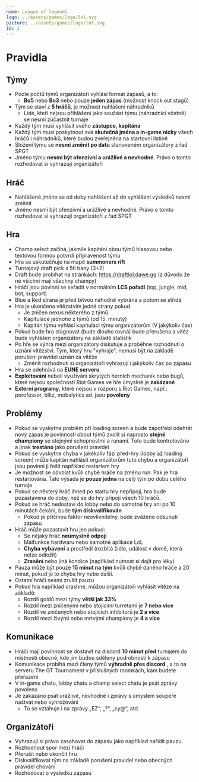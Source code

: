 ```yaml
---
name: League of legends
logo: ../assets/games/logo/lol.svg
picture: ../assets/games/logo/lol.svg
id: 2
---
```


# Pravidla

## Týmy
- Podle počtů týmů organizátoři vyhlásí formát zápasů, a to:
	- **Bo5** nebo **Bo3** nebo pouze **jeden zápas** (možnost knock out stagů)
- Tým se staví z **5 hráčů**, je možnost nahlášení náhradníků
	- Lidé, kteří nejsou přihlášeni jako součást týmu (náhradníci včetně) se nesmí zúčastnit turnaje
- Každý tým musí vyhlásit svého **zástupce, kapitána**
- Každý tým musí poskytnout svá **skutečná jména a in-game nicky** všech hráčů i náhradníků, které budou zveřejněna na startovní listině
- Složení týmu se **nesmí změnit po datu** stanoveném organizátory z řad SPGT
- Jméno týmu **nesmí být ofenzivní a urážlivé a nevhodné**. Právo o tomto rozhodovat si vyhrazují organizátoři

## Hráč
- Nahlášené jméno se od doby nahlášení až do vyhlášení výsledků nesmí změnit
- Jméno nesmí být ofenzivní a urážlivé a nevhodné. Právo o tomto rozhodovat si vyhrazují organizátoři z řad SPGT

## Hra
- Champ select začíná, jakmile kapitáni obou týmů hlasovou nebo textovou formou potvrdí připravenost týmu
- Hra se uskutečňuje na mapě **summoners rift**
- Turnajový draft pick s 5ti bany (3+2)
- Draft bude probíhat na stránkách: https://draftlol.dawe.gg (z důvodu že né všichni mají všechny champy)
- Hráči jsou povinni se seřadit v normálním **LCS pořadí** (top, jungle, mid, bot, support)
- Blue a Red strana je před bitvou náhodně vybrána a potom se střídá
- Hra je ukončena vítězstvím jedné strany pokud
	- Je zničen nexus některého z týmů
	- Kapitulace jednoho z týmů (od 15. minuty)
	- Kapitán týmu vyhlásí kapitulaci týmu organizátorům (V jakýkoliv čas)
- Pokud bude hra stagnovat (bude dlouho rovná) bude přerušena a vítěz bude vyhlášen organizátory na základě statistik
- Po hře se výhra mezi organizátory diskutuje a proběhne rozhodnutí o uznání vítězství. Tým, který hru "vyhraje", nemusí být na základě porušení pravidel uznán za vítěze
	- Změnit rozhodnutí si organizátoři vyhrazují i jakýkoliv čas po zápasu
- Hra se odehrává na **EUNE serveru**
- **Exploitování** neboli využívání skrytých herních mechanik nebo bugů, které nejsou společností Riot Games ve hře úmyslně je **zakázané**
- **Externí programy**, které nejsou v rozporu s Riot Games, např.: porofessor, blitz, mobalytics ad. jsou **povoleny**

## Problémy
- Pokud se vyskytne problém při loading screen a bude zapotřebí odehrát nový zápas je povinností obout týmů zvolit si naprosto **stejné championy** se stejnými schopnostmi a runami. Toto bude kontrolováno a jinak **trestáno** jako porušení pravidel
- Pokud se vyskytne chyba v jakékoliv fázi před-hry (lobby až loading screen) může kapitán nahlásit organizátorům tuto chybu a organizátoři jsou povinni ji řešit například restartem hry
- Je možnost se odvolat kvůli chybě hráče na změnu run. Pak je hra restartována. Tato výsada je **pouze jedna** na celý tým po dobu celého turnaje
- Pokud se některý hráč ihned po startu hry nepřipojí, hra bude pozastavena do doby, než se do hry připojí všech 10 hráčů.
- Pokud se hráč nedostaví do lobby nebo do samotné hry ani po 10 minutách čekání, bude **tým diskvalifikován**
	- Pokud je příčinou faktor neovlivnitelný, bude zváženo odsunutí zápasu
- Hráč může pozastavit hru jen pokud:
	- Se nějaký hráč **neúmyslně odpojí**
	- Malfunkce hardwaru nebo samotné aplikace LoL
	- **Chyba vybavení** a prostředí (rozbitá židle, událost v domě, která nelze odložit)
	- **Zranění** nebo jiná kondice (například nutnost si dojít pro léky)
- Pauza může být pouze **15 minut na tým** kvůli chybě daného hráče a 20 minut, pokud je to chyba hry nebo další.
- Ostatní hráči nesmí zrušit pauzu
- Pokud hra například crashne, můžou organizátoři vyhlásit vítěze na základě:
	- Rozdíl goldů mezi týmy **větší jak 33%**
	- Rozdíl mezi zničenými nebo stojícími turretami je **7 nebo více**
	- Rozdíl ve zničených nebo stojících inhibitorů je **2 a více**
	- Rozdíl mezi živými nebo mrtvými championy je **4 a více**

## Komunikace
- Hráči mají povinnost se dostavit na discord **10 minut před** turnajem do místnosti obecné, kde jim budou sděleny podrobnosti k zápasu
- Komunikace probíhá mezi členy týmů **výhradně přes discord** , a to na serveru The GT Tournament v příslušných roomkách, kam budete přeřazeni
- V in-game chatu, lobby chatu a champ select chatu je psát zprávy povoleno
- Je zakázáno psát urážlivé, nevhodné i zprávy s úmyslem soupeře naštvat nebo vyhrožování
	- To se vztahuje i na zprávy „EZ“, „?“, „cy@“, atd.

## Organizátoři
- Vyhrazují si právo zasahovat do zápasu jako například nařídit pauzu.
- Rozhodnout spor mezi hráči
- Přerušit nebo ukončit hru
- Diskvalifikovat tým na základě porušení pravidel nebo obecných pravidel chování
- Rozhodovat o výsledku zápasu
